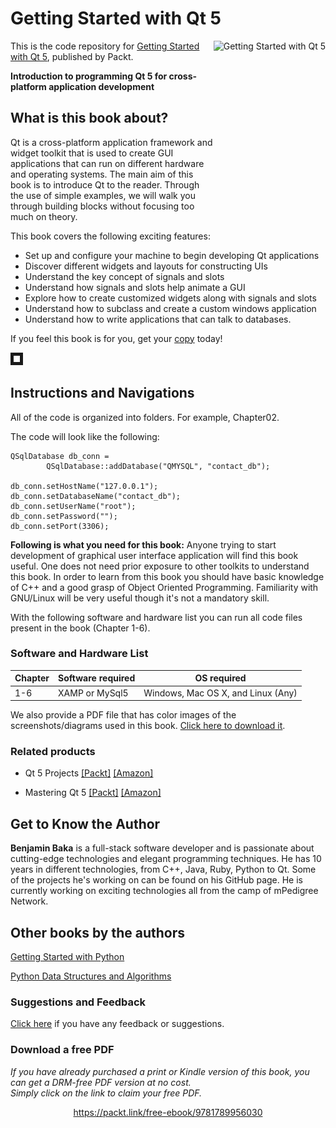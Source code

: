 # Getting Started with Qt 5

<a href="https://www.packtpub.com/application-development/getting-started-qt-5?utm_source=github&utm_medium=repository&utm_campaign=9781789956030 "><img src="https://d1ldz4te4covpm.cloudfront.net/sites/default/files/imagecache/ppv4_main_book_cover/cover_30.png" alt="Getting Started with Qt 5" height="256px" align="right"></a>

This is the code repository for [Getting Started with Qt 5](https://www.packtpub.com/application-development/getting-started-qt-5?utm_source=github&utm_medium=repository&utm_campaign=9781789956030 ), published by Packt.

**Introduction to programming Qt 5 for cross-platform application development**

## What is this book about?
Qt is a cross-platform application framework and widget toolkit that is used to create GUI applications that can run on different hardware and operating systems. The main aim of this book is to introduce Qt to the reader. Through the use of simple examples, we will walk you through building blocks without focusing too much on theory.

This book covers the following exciting features:
* Set up and configure your machine to begin developing Qt applications 
* Discover different widgets and layouts for constructing UIs 
* Understand the key concept of signals and slots 
* Understand how signals and slots help animate a GUI 
* Explore how to create customized widgets along with signals and slots 
* Understand how to subclass and create a custom windows application 
* Understand how to write applications that can talk to databases. 

If you feel this book is for you, get your [copy](https://www.amazon.com/dp/178995603X) today!

<a href="https://www.packtpub.com/?utm_source=github&utm_medium=banner&utm_campaign=GitHubBanner"><img src="https://raw.githubusercontent.com/PacktPublishing/GitHub/master/GitHub.png" 
alt="https://www.packtpub.com/" border="5" /></a>

## Instructions and Navigations
All of the code is organized into folders. For example, Chapter02.

The code will look like the following:
```
QSqlDatabase db_conn =
        QSqlDatabase::addDatabase("QMYSQL", "contact_db");

db_conn.setHostName("127.0.0.1");
db_conn.setDatabaseName("contact_db");
db_conn.setUserName("root");
db_conn.setPassword("");
db_conn.setPort(3306);
```

**Following is what you need for this book:**
Anyone trying to start development of graphical user interface application will find this book useful. One does not need prior exposure to other toolkits to understand this book. In order to learn from this book you should have basic knowledge of C++ and a good grasp of Object Oriented Programming. Familiarity with GNU/Linux will be very useful though it's not a mandatory skill.

With the following software and hardware list you can run all code files present in the book (Chapter 1-6).
### Software and Hardware List
| Chapter | Software required | OS required |
| -------- | ------------------------------------ | ----------------------------------- |
| 1-6 | XAMP or MySql5 | Windows, Mac OS X, and Linux (Any) |

We also provide a PDF file that has color images of the screenshots/diagrams used in this book. [Click here to download it](https://www.packtpub.com/sites/default/files/downloads/9781789956030_ColorImages.pdf).

### Related products
* Qt 5 Projects [[Packt]](https://www.packtpub.com/application-development/qt-5-projects?utm_source=github&utm_medium=repository&utm_campaign=9781788293884 ) [[Amazon]](https://www.amazon.com/dp/1788293886)

* Mastering Qt 5 [[Packt]](https://www.packtpub.com/application-development/mastering-qt-5?utm_source=github&utm_medium=repository&utm_campaign=9781786467126 ) [[Amazon]](https://www.amazon.com/dp/1786467127)

## Get to Know the Author
**Benjamin Baka**
is a full-stack software developer and is passionate about cutting-edge technologies and elegant programming techniques. He has 10 years in different technologies, from C++, Java, Ruby, Python to Qt. Some of the projects he's working on can be found on his GitHub page. He is currently working on exciting technologies all from the camp of mPedigree Network.


## Other books by the authors
[Getting Started with Python](https://www.packtpub.com/application-development/getting-started-python?utm_source=github&utm_medium=repository&utm_campaign=9781838551919 )

[](https://www.packtpub.com/application-development/hands-data-structures-and-algorithms-python-second-edition?utm_source=github&utm_medium=repository&utm_campaign=)

[Python Data Structures and Algorithms](https://www.packtpub.com/application-development/python-data-structures-and-algorithms?utm_source=github&utm_medium=repository&utm_campaign=9781786467355 )


### Suggestions and Feedback
[Click here](https://docs.google.com/forms/d/e/1FAIpQLSdy7dATC6QmEL81FIUuymZ0Wy9vH1jHkvpY57OiMeKGqib_Ow/viewform) if you have any feedback or suggestions.


### Download a free PDF

 <i>If you have already purchased a print or Kindle version of this book, you can get a DRM-free PDF version at no cost.<br>Simply click on the link to claim your free PDF.</i>
<p align="center"> <a href="https://packt.link/free-ebook/9781789956030">https://packt.link/free-ebook/9781789956030 </a> </p>